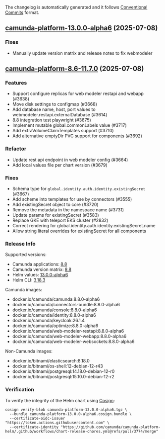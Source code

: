 The changelog is automatically generated and it follows [Conventional Commits](https://www.conventionalcommits.org/en/v1.0.0/) format.

## [camunda-platform-13.0.0-alpha6](https://github.com/camunda/camunda-platform-helm/releases/tag/camunda-platform-13.0.0-alpha6) (2025-07-08)

### Fixes

- Manually update version matrix and release notes to fix webmodeler


## [camunda-platform-8.6-11.7.0](https://github.com/camunda/camunda-platform-helm/releases/tag/camunda-platform-8.6-11.7.0) (2025-07-08)

### Features

- Support configure replicas for web modeler restapi and webapp (#3638)
- Move disk settings to configmap (#3668)
- Add database name, host, port values to webmodeler.restapi.externalDatabase (#3614)
- 8.8 integration test playwright (#3675)
- Implement mutable global.commonLabels value (#3717)
- Add extraVolumeClaimTemplates support (#3710)
- Add alternative emptyDir PVC support for components (#3692)

### Refactor

- Update rest api endpoint in web modeler config (#3664)
- Add local values file per chart version (#3679)

### Fixes

- Schema type for `global.identity.auth.identity.existingSecret` (#3667)
- Add scheme into templates for use by connectors (#3555)
- Add existingSecret object to core (#3720)
- Remove the metadata in the namespace name (#3731)
- Update params for existingSecret  (#3583)
- Replace GKE with teleport EKS cluster (#2832)
- Correct rendering for global.identity.auth.identity.existingSecret.name
- Allow string literal overrides for existingSecret for all components

<!-- generated by git-cliff -->
### Release Info

Supported versions:

- Camunda applications: [8.8](https://github.com/camunda/camunda/releases?q=tag%3A8.8&expanded=true)
- Camunda version matrix: [8.8](https://helm.camunda.io/camunda-platform/version-matrix/camunda-8.8)
- Helm values: [13.0.0-alpha6](https://artifacthub.io/packages/helm/camunda/camunda-platform/13.0.0-alpha6#parameters)
- Helm CLI: [3.18.3](https://github.com/helm/helm/releases/tag/v3.18.3)

Camunda images:

- docker.io/camunda/camunda:8.8.0-alpha6
- docker.io/camunda/connectors-bundle:8.8.0-alpha6
- docker.io/camunda/console:8.8.0-alpha6
- docker.io/camunda/identity:8.8.0-alpha6
- docker.io/camunda/keycloak:26.1.4
- docker.io/camunda/optimize:8.8.0-alpha6
- docker.io/camunda/web-modeler-restapi:8.8.0-alpha6
- docker.io/camunda/web-modeler-webapp:8.8.0-alpha6
- docker.io/camunda/web-modeler-websockets:8.8.0-alpha6

Non-Camunda images:

- docker.io/bitnami/elasticsearch:8.18.0
- docker.io/bitnami/os-shell:12-debian-12-r43
- docker.io/bitnami/postgresql:14.18.0-debian-12-r0
- docker.io/bitnami/postgresql:15.10.0-debian-12-r2

### Verification

To verify the integrity of the Helm chart using [Cosign](https://docs.sigstore.dev/signing/quickstart/):

```shell
cosign verify-blob camunda-platform-13.0.0-alpha6.tgz \
  --bundle camunda-platform-13.0.0-alpha6.cosign.bundle \
  --certificate-oidc-issuer "https://token.actions.githubusercontent.com" \
  --certificate-identity "https://github.com/camunda/camunda-platform-helm/.github/workflows/chart-release-chores.yml@refs/pull/3774/merge"
```
